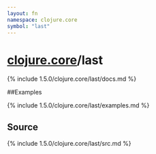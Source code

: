```yaml
---
layout: fn
namespace: clojure.core
symbol: "last"
---
```


# [clojure.core](../)/last

{% include 1.5.0/clojure.core/last/docs.md %}

##Examples

{% include 1.5.0/clojure.core/last/examples.md %}
## Source
{% include 1.5.0/clojure.core/last/src.md %}

